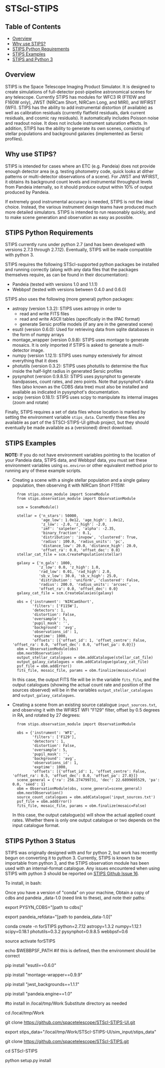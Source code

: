 # STScI-STIPS

## Table of Contents

* [Overview](#overview)
* [Why use STIPS?](#why-use-stips)
* [STIPS Python Requirements](#stips-python-requirements)
* [STIPS Examples](#stips-examples)
* [STIPS and Python 3](#stips-python-3-status)

## Overview

STIPS is the Space Telescope Imaging Product Simulator. It is designed to create simulations of 
full-detector post-pipeline astronomical scenes for any telescope. Currently STIPS has modules for
WFC3 IR (F110W and F160W only), JWST (NIRCam Short, NIRCam Long, and MIRI), and WFIRST (WFI). STIPS
has the ability to add instrumental distortion (if available) as well as calibration residuals
(currently flatfield residuals, dark current residuals, and cosmic ray residuals). It automatically
includes Poisson noise and readout noise. It does not include instrument saturation effects. In
addition, STIPS has the ability to generate its own scenes, consisting of stellar populations and
background galaxies (implemented as Sersic profiles).

## Why use STIPS?

STIPS is intended for cases where an ETC (e.g. Pandeia) does not provide enough detector area (e.g.
testing photometry code, quick looks at dither patterns or multi-detector observations of a scene).
For JWST and WFIRST, it obtains its background count levels and instrumental throughput levels from
Pandeia internally, so it should produce output within 10% of output produced by Pandeia.

If extremely good instrumental accuracy is needed, STIPS is not the ideal choice. Instead, the
various instrument design teams have produced much more detailed simulators. STIPS is intended to
run reasonably quickly, and to make scene generation and observation as easy as possible.

## STIPS Python Requirements

STIPS currently runs under python 2.7 (and has been developed with versions 2.7.3 through 2.7.12).
Eventually, STIPS will be made compatible with python 3.

STIPS requires the following STScI-supported python packages be installed and running correctly 
(along with any data files that the packages themselves require, as can be found in their
documentation):

* Pandeia (tested with versions 1.0 and 1.1.1)
* Webbpsf (tested with versions between 0.4.0 and 0.6.0)

STIPS also uses the following (more general) python packages:

* astropy (version 1.3.2): STIPS uses astropy in order to
	* read and write FITS files
	* read and write ASCII tables (specifically in the IPAC format)
	* generate Sersic profile models (if any are in the generated scene)
* esutil (version 0.6.0): Used for retrieving data from sqlite databases in the form of numpy arrays
* montage_wrapper (version 0.9.8): STIPS uses montage to generate mosaics. It is only imported if
  STIPS is asked to generate a multi-detector image.
* numpy (version 1.12.1): STIPS uses numpy extensively for almost everything that it does
* photutils (version 0.3.2): STIPS uses photutils to determine the flux inside the half-light radius
  in generated Sersic profiles
* pysynphot (version 0.9.8.5): STIPS uses pysynphot to generate bandpasses, count rates, and
  zero points. Note that pysynphot's data files (also known as the CDBS data tree) must also be
  installed and available as indicated in pysynphot's documentation.
* scipy (version 0.18.1): STIPS uses scipy to manipulate its internal images (zoom and rotate)

Finally, STIPS requires a set of data files whose location is marked by setting the environment
variable `stips_data`. Currently these files are available as part of the STSCI-STIPS-UI github
project, but they should eventually be made available as a (versioned) direct download.

## STIPS Examples

**NOTE:** If you do not have environment variables pointing to the location of your Pandeia data,
STIPS data, and Webbpsf data, you must set these environment variables using `os.environ` or other
equivalent method prior to running any of these example scripts.

* Creating a scene with a single stellar population and a single galaxy population, then observing
  it with NIRCam Short F115W:
  
  		from stips.scene_module import SceneModule
  		from stips.observation_module import ObservationModule
  	
 		scm = SceneModule()

  		stellar = {'n_stars': 50000, 
  				   'age_low': 1.0e12, 'age_high': 1.0e12, 
  				   'z_low': -2.0, 'z_high': -2.0,
  				   'imf': 'salpeter', 'alpha': -2.35,
  				   'binary_fraction': 0.1,
  				   'distribution': 'invpow', 'clustered': True,
  				   'radius': 100.0, 'radius_units': 'pc',
  				   'distance_low': 20.0, 'distance_high': 20.0,
  				   'offset_ra': 0.0, 'offset_dec': 0.0}
  		stellar_cat_file = scm.CreatePopulation(stellar)
  		
  		galaxy = {'n_gals': 1000,
  				  'z_low': 0.0, 'z_high': 1.0,
  				  'rad_low': 0.01, 'rad_high': 2.0,
  				  'sb_v_low': 30.0, 'sb_v_high': 25.0,
  				  'distribution': 'uniform', 'clustered': False,
  				  'radius': 200.0, 'radius_units': 'arcsec',
  				  'offset_ra': 0.0, 'offset_dec': 0.0}
  		galaxy_cat_file = scm.CreateGalaxies(galaxy)
  		
  		obs = {'instrument': 'NIRCamShort', 
  		       'filters': ['F115W'], 
  		       'detectors': 1,
  			   'distortion': False,
  			   'oversample': 5,
  			   'pupil_mask': '',
  			   'background': 'avg',
  			   'observations_id': 1,
  			   'exptime': 1000,
  			   'offsets': [{'offset_id': 1, 'offset_centre': False, 'offset_ra': 0.0, 'offset_dec': 0.0, 'offset_pa': 0.0}]}
  		obm = ObservationModule(obs)
  		obm.nextObservation()
  		output_stellar_catalogues = obm.addCatalogue(stellar_cat_file)
  		output_galaxy_catalogues = obm.addCatalogue(galaxy_cat_file)
  		psf_file = obm.addError()
  		fits_file, mosaic_file, params = obm.finalize(mosaic=False)
  
  In this case, the output FITS file will be in the variable `fits_file`, and the output catalogues
  (showing the actual count rate and position of the sources observed) will be in the variables
  `output_stellar_catalogues` and `output_galaxy_catalogues`.
* Creating a scene from an existing source catalogue `input_sources.txt`, and observing it with the
  WFIRST WFI "F129" filter, offset by 0.5 degrees in RA, and rotated by 27 degrees:
  
  		from stips.observation_module import ObservationModule
  	
  		obs = {'instrument': 'WFI', 
  		       'filters': ['F129'],
  		       'detectors': 1,
  			   'distortion': False,
  			   'oversample': 5,
  			   'pupil_mask': '',
  			   'background': 'avg',
  			   'observations_id': 1,
  			   'exptime': 1000,
  			   'offsets': [{'offset_id': 1, 'offset_centre': False, 'offset_ra': 0.5, 'offset_dec': 0.0, 'offset_pa': 27.0}]}
		scene_general = {'ra': 256.274799731, 'dec': 22.6899695529, 'pa': 0.0, 'seed': 1}
  		obm = ObservationModule(obs, scene_general=scene_general)
  		obm.nextObservation()
  		source_count_catalogues = obm.addCatalogue('input_sources.txt')
  		psf_file = obm.addError()
  		fits_file, mosaic_file, params = obm.finalize(mosaic=False)
  
  In this case, the output catalogue(s) will show the actual applied count rates. Whether there is
  only one output catalogue or two depends on the input catalogue format.

## STIPS Python 3 Status

STIPS was originally designed with and for python 2, but work has recently begun on converting it to 
python 3. Currently, STIPS is known to be importable from python 3, and the STIPS observation
module has been used with an internal-format catalogue. Any issues encountered when using STIPS with
python 3 should be reported on 
[STIPS Github Issue 16](https://github.com/spacetelescope/STScI-STIPS/issues/16).

To install, in bash:

Once you have a version of "conda" on your machine, Obtain a copy of cdbs and pandeia _data-1.0 (need link to these), and note their paths:

export PYSYN_CDBS="[path to cdbs]"

export pandeia_refdata="[path to pandeia_data-1.0]"

conda create -n forSTIPS python=2.7.12 astropy=1.3.2 numpy=1.12.1 scipy=0.18.1 photutils=0.3.2 pysynphot=0.9.8.5 webbpsf=0.6

source activate forSTIPS

echo $WEBBPSF_PATH #if this is defined, then the environment should be correct

pip install "esutil==0.6.0"

pip install "montage-wrapper==0.9.9"

pip install "jwst_backgrounds==1.1.1"

pip install "pandeia.engine==1.0"

#to install in /local/tmp/Work  Substitute directory as needed

cd /local/tmp/Work

git clone https://github.com/spacetelescope/STScI-STIPS-UI.git

export stips_data="/local/tmp/Work/STScI-STIPS-UI/sim_input/stips_data"

git clone https://github.com/spacetelescope/STScI-STIPS.git

cd STScI-STIPS

python setup.py install